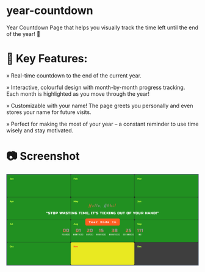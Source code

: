 # year-countdown
Year Countdown Page that helps you visually track the time left until the end of the year! 🎉

# 🛞 Key Features:

» Real-time countdown to the end of the current year.

» Interactive, colourful design with month-by-month progress tracking. Each month is highlighted as you move through the year! 

» Customizable with your name! The page greets you personally and even stores your name for future visits.

» Perfect for making the most of your year – a constant reminder to use time wisely and stay motivated.

# 📷 Screenshot
<img src="year-countdown-demo.png" alt="year-countdown-demo" width="auto" />
